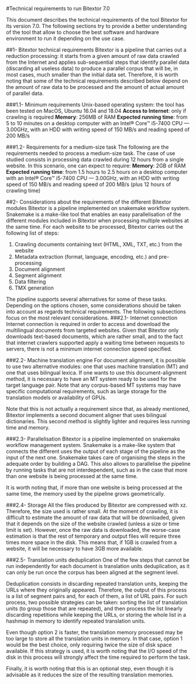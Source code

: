 #Technical requirements to run Bitextor 7.0

This document describes the technical requirements of the tool Bitextor for its version 7.0. The following sections try to provide a better understanding of the tool that allow to choose the best software and hardware environment to run it depending on the use case.

##1- Bitextor technical requirements
Bitextor is a pipeline that carries out a reduction processing: it starts from a given amount of raw data crawled from the Internet and applies sub-sequential steps that identify parallel data (discarding all useless data) to produce a parallel corpus that will be, in most cases, much smaller than the initial data set. Therefore, it is worth noting that some of the technical requirements described below depend on the amount of raw data to be processed and the amount of actual amount of parallel data.

###1.1- Minimum requirements
Unix-based operating system: the tool has been tested on MacOS, Ubuntu 16.04 and 18.04
**Access to Internet**: only if crawling is required
**Memory**: 256MB of RAM
**Expected running time**: from 5 to 10 minutes on a desktop computer with an Intel® Core™ i5-7400 CPU — 3.00GHz, with an HDD with writing speed of 150 MB/s and reading speed of 200 MB/s

###1.2- Requirements for a medium-size task
The following are the requirements needed to process a medium-size task. The case of use studied consists in processing data crawled during 12 hours from a single website. In this scenario, one can expect to require:
**Memory**: 2GB of RAM
**Expected running time**: from 1.5 hours to 2.5 hours on a desktop computer with an Intel® Core™ i5-7400 CPU — 3.00GHz, with an HDD with writing speed of 150 MB/s and reading speed of 200 MB/s (plus 12 hours of crawling time)

##2- Considerations about the requirements of the different Bitextor modules
Bitextor is a pipeline implemented on snakemake workflow system. Snakemake is a make-like tool that enables an easy parallelisation of the different modules included in Bitextor when processing multiple websites at the same time. For each website to be processed, Bitextor carries out the following list of steps:
1. Crawling documents containing text (HTML, XML, TXT, etc.) from the website
2. Metadata extraction (format, language, encoding, etc.) and pre-processing
3. Document alignment
4. Segment alignment
5. Data filtering
6. TMX generation

The pipeline supports several alternatives for some of these tasks. Depending on the options chosen, some considerations should be taken into account as regards technical requirements. The following subsections focus on the most relevant considerations.
###2.1- Internet connection
Internet connection is required in order to access and download the multilingual documents from targeted websites. Given that Bitextor only downloads text-based documents, which are rather small, and to the fact that internet crawlers supported apply a waiting time between requests to servers, there is not a minimum internet connection speed specified.

###2.2- Machine translation engine
For document alignment, it is possible to use two alternative modules: one that uses machine translation (MT) and one that uses bilingual lexica. If one wants to use this document-alignment method, it is necessary to have an MT system ready to be used for the target language pair. Note that any corpus-based MT systems may have specific computational requirements, such as large storage for the translation models or availability of GPUs.

Note that this is not actually a requirement since that, as already mentioned, Bitextor implements a second document aligner that uses bilingual dictionaries. This second method is slightly lighter and requires less running time and memory.

###2.3- Parallelisation
Bitextor is a pipeline implemented on snakemake workflow management system. Snakemake is a make-like system that connects the different uses the output of each stage of the pipeline as the input of the next one. Snakemake takes care of organising the steps in the adequate order by building a DAG. This also allows to parallelise the pipeline by running tasks that are not interdependent, such as in the case that more than one website is being processed at the same time.

It is worth noting that, if more than one website is being processed at the same time, the memory used by the pipeline grows geometrically.

###2.4- Storage
All the files produced by Bitextor are compressed with xz. Therefore, the size used is rather small. At the moment of crawling, it is difficult to estimate the amount of raw data that will be downloaded, given that it depends on the size of the website crawled (unless a size or time limit is set). However, once the raw data is downloaded, the worse-case estimation is that the rest of temporary and output files will require three times more space in the disk. This means that, if 1GB is crawled from a website, it will be necessary to have 3GB more available.

###2.5- Translation units deduplication
One of the few steps that cannot be run independently for each document is translation units deduplication, as it can only be run once the corpus has been aligned at the segment level. 

Deduplication consists in discarding repeated translation units, keeping the URLs where they originally appeared. Therefore, the output of this process is a list of segment pairs and, for each of them, a list of URL pairs. For such process, two possible strategies can be taken:
sorting the list of translation units (to group those that are repeated), and then process the list linearly discarding repetitions while keeping the URLs, or
storing the whole list in a hashmap in memory to identify repeated translation units.

Even though option 2 is faster, the translation memory processed may be too large to store all the translation units in memory. In that case, option 1 would be the best choice, only requiring twice the size of disk space available. If this strategy is used, it is worth noting that the I/O speed of the disk in this process will strongly affect the time required to perform the task.

Finally, it is worth noting that this is an optional step, even though it is advisable as it reduces the size of the resulting translation memories.
